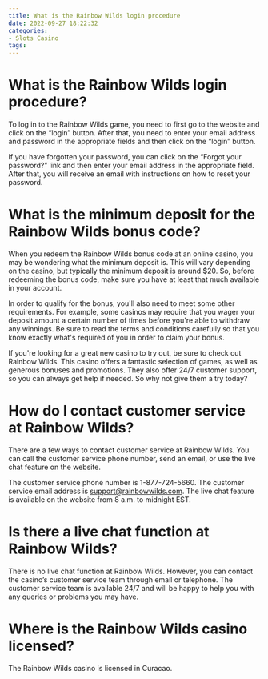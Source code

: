 ```yaml
---
title: What is the Rainbow Wilds login procedure
date: 2022-09-27 18:22:32
categories:
- Slots Casino
tags:
---
```



#  What is the Rainbow Wilds login procedure?

To log in to the Rainbow Wilds game, you need to first go to the website and click on the “login” button. After that, you need to enter your email address and password in the appropriate fields and then click on the “login” button.

If you have forgotten your password, you can click on the “Forgot your password?” link and then enter your email address in the appropriate field. After that, you will receive an email with instructions on how to reset your password.

#  What is the minimum deposit for the Rainbow Wilds bonus code?

When you redeem the Rainbow Wilds bonus code at an online casino, you may be wondering what the minimum deposit is. This will vary depending on the casino, but typically the minimum deposit is around $20. So, before redeeming the bonus code, make sure you have at least that much available in your account.

In order to qualify for the bonus, you'll also need to meet some other requirements. For example, some casinos may require that you wager your deposit amount a certain number of times before you're able to withdraw any winnings. Be sure to read the terms and conditions carefully so that you know exactly what's required of you in order to claim your bonus.

If you're looking for a great new casino to try out, be sure to check out Rainbow Wilds. This casino offers a fantastic selection of games, as well as generous bonuses and promotions. They also offer 24/7 customer support, so you can always get help if needed. So why not give them a try today?

#  How do I contact customer service at Rainbow Wilds?

There are a few ways to contact customer service at Rainbow Wilds. You can call the customer service phone number, send an email, or use the live chat feature on the website.

The customer service phone number is 1-877-724-5660. The customer service email address is support@rainbowwilds.com. The live chat feature is available on the website from 8 a.m. to midnight EST.

#  Is there a live chat function at Rainbow Wilds?

There is no live chat function at Rainbow Wilds. However, you can contact the casino’s customer service team through email or telephone. The customer service team is available 24/7 and will be happy to help you with any queries or problems you may have.

#  Where is the Rainbow Wilds casino licensed?

The Rainbow Wilds casino is licensed in Curacao.